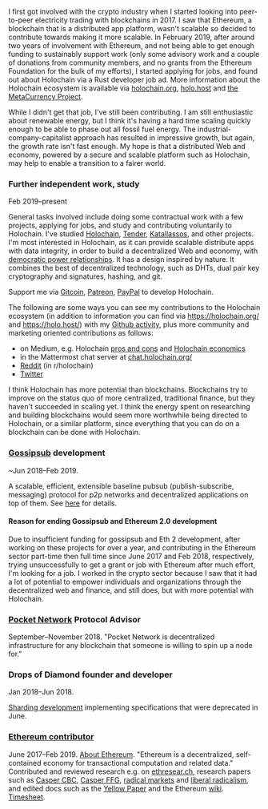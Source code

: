 I first got involved with the
crypto industry when I started
looking into peer-to-peer
electricity trading with
blockchains in 2017. I saw that Ethereum, a blockchain that is
a distributed app platform, wasn't scalable so decided to
contribute towards making it more scalable. In February 2019,
after around two years of involvement with Ethereum, and not
being able to get enough funding to sustainably support work 
(only some advisory work and a couple of donations from 
community members, and no grants from the Ethereum Foundation 
for the bulk of my efforts), I started applying for jobs, and 
found out about Holochain via a Rust developer job ad. 
More information about the Holochain ecosystem is available via [holochain.org](https://holochain.org), [holo.host](https://holo.host) and [the MetaCurrency Project](http://metacurrency.org/).

While I
didn't get that job, I've still been contributing. I am still 
enthusiastic about renewable energy, but I think it's having a
hard time scaling quickly enough to be able to phase out all 
fossil fuel energy. The industrial-company-capitalist approach 
has resulted in impressive growth, but again, the growth rate 
isn't fast enough. My hope is that a distributed Web and 
economy, powered by a secure and scalable platform such as 
Holochain, may help to enable a transition to a fairer world.

### Further independent work, study
Feb 2019–present

General tasks involved include doing some contractual work with a few projects, applying for jobs, and study and contributing voluntarily to Holochain. I've studied [Holochain](https://holochain.org/), [Tender](https://www.tender.buzz/), [Katallassos](https://katallassos.com/), and other projects. I'm most interested in Holochain, as it can provide scalable distribute apps with data integrity, in order to build a decentralized Web and economy, with [democratic power relationships](https://blog.p2pfoundation.net/holochain-the-perfect-framework-for-decentralised-cooperation-at-scale/2018/06/26?cn-reloaded=1&cn-reloaded=1). It has a design inspired by nature. It combines the best of decentralized technology, such as DHTs, dual pair key cryptography and signatures, hashing, and git.

Support me via [Gitcoin](https://gitcoin.co/grants/106/holochain-core-development), [Patreon](https://www.patreon.com/), [PayPal](https://www.paypal.me/jamesray1) to develop Holochain.

The following are some ways you can see my contributions to the Holochain ecosystem (in addition to information you can find via https://holochain.org/ and https://holo.host/) with my [Github activity](https://github.com/jamesray1), plus more community and marketing oriented contributions as follows:
- on Medium, e.g. Holochain [pros and cons](https://medium.com/@james.ray/holochain-pros-and-cons-569973763a38?source=---------3------------------) and [Holochain economics](https://medium.com/@james.ray/holochain-economics-671ef4a66974)
- in the Mattermost chat server at [chat.holochain.org/](https://chat.holochain.org/)
- [Reddit](https://www.reddit.com/user/jamescray1/) (in r/holochain)
- [Twitter](https://twitter.com/JamesChrRay)

I think Holochain has more potential than blockchains. Blockchains try to improve on the status quo of more centralized, traditional finance, but they haven't succeeded in scaling yet. I think the energy spent on researching and building blockchains would seem more worthwhile being directed to Holochain, or a similar platform, since everything that you can do on a blockchain can be done with Holochain.

### <a href="https://github.com/libp2p/rust-libp2p/pull/767">Gossipsub</a> development

~Jun 2018–Feb 2019.

A scalable, efficient, extensible baseline pubsub (publish-subscribe, messaging) protocol for p2p networks and decentralized applications on top of them. See <a href="https://github.com/libp2p/rust-libp2p/pull/767">here</a> for details. <!--<a href="https://docs.google.com/spreadsheets/d/1Fv8XqLkMjdBkGPkVWfJulJU-5Qv6TSUR4oD5uKSEHW0/edit#gid=58883616">Timesheet (includes Drops of Diamond)</a>.-->

#### Reason for ending Gossipsub and Ethereum 2.0 development

Due to insufficient funding for gossipsub and Eth 2 development, after working on these projects for over a year, and contributing in the Ethereum sector part-time then full time since June 2017 and Feb 2018, respectively, trying unsuccessfully to get a grant or job with Ethereum after much effort, I'm looking for a job. I worked in the crypto sector because I saw that it had a lot of potential to empower individuals and organizations through the decentralized web and finance, and still does, but with more potential with Holochain.

### <a href="http://pokt.network" target="_blank" rel="noopener noreferrer">Pocket Network</a> Protocol Advisor

September–November 2018. "Pocket Network is decentralized infrastructure for any blockchain that someone is willing to spin up a node for."

### Drops of Diamond founder and developer

Jan 2018–Jun 2018.

[Sharding development](https://github.com/Drops-of-Diamond/Diamond-drops) implementing specifications that were deprecated in June.

### <a href="https://github.com/jamesray1/work-log" target="_blank" rel="noopener noreferrer">Ethereum contributor</a>

June 2017–Feb 2019. <a href="https://github.com/ethereum/wiki/wiki/Ethereum-introduction" target="_blank" rel="noopener noreferrer">About Ethereum</a>. "Ethereum is a decentralized, self-contained economy for transactional computation and related data." Contributed and reviewed research e.g. on <a href="https://ethresear.ch/u/jamesray1/activity">ethresear.ch</a>, research papers such as <a href="https://github.com/ethereum/research/blob/master/papers/cbc-consensus/AbstractCBC.pdf">Casper CBC</a>, <a href="https://arxiv.org/pdf/1710.09437.pdf">Casper FFG</a>, <a href="http://radicalmarkets.com/">radical markets</a> and <a href="https://papers.ssrn.com/sol3/papers.cfm?abstract_id=3243656">liberal radicalism</a>, and edited docs such as the <a href="https://github.com/ethereum/yellowpaper">Yellow Paper</a> and the Ethereum <a href="https://github.com/ethereum/wiki/wiki">wiki</a>. <a href="https://tinyurl.com/Ethtimesht">Timesheet</a>.

